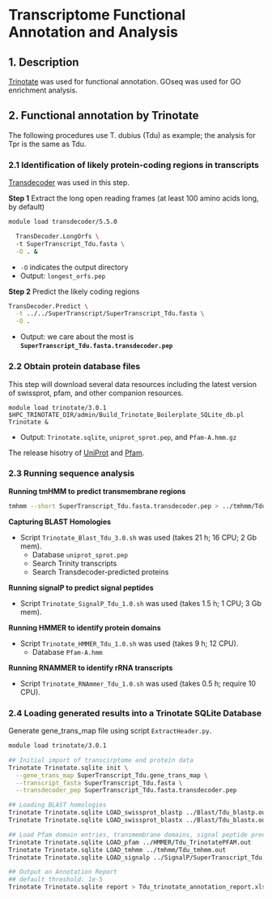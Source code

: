 # Transcriptome Functional Annotation and Analysis
## 1. Description
[Trinotate](https://github.com/Trinotate/Trinotate.github.io/wiki) was used for functional annotation. GOseq was used for GO enrichment analysis.

## 2. Functional annotation by Trinotate
The following procedures use T. dubius (Tdu) as example; the analysis for Tpr is the same as Tdu.
### 2.1 Identification of likely protein-coding regions in transcripts
[Transdecoder](https://github.com/TransDecoder/TransDecoder/wiki) was used in this step.

**Step 1** Extract the long open reading frames (at least 100 amino acids long, by default)
  ```bash
  module load transdecoder/5.5.0
  
    TransDecoder.LongOrfs \ 
    -t SuperTranscript_Tdu.fasta \
    -O . &
  ```
  
  - `-O` indicates the output directory
  - Output: `longest_orfs.pep`

**Step 2** Predict the likely coding regions
```bash
TransDecoder.Predict \
  -t ../../SuperTranscript/SuperTranscript_Tdu.fasta \
  -O .
```

  - Output: we care about the most is **`SuperTranscript_Tdu.fasta.transdecoder.pep`**

### 2.2 Obtain protein database files
This step will download several data resources including the latest version of swissprot, pfam, and other companion resources.
```
module load trinotate/3.0.1
$HPC_TRINOTATE_DIR/admin/Build_Trinotate_Boilerplate_SQLite_db.pl  Trinotate &
```
  - Output: `Trinotate.sqlite`, `uniprot_sprot.pep`, and `Pfam-A.hmm.gz`

The release hisotry of [UniProt](ftp://ftp.uniprot.org/pub/databases/uniprot/previous_releases) and [Pfam](ftp://ftp.ebi.ac.uk/pub/databases/Pfam/releases/).

### 2.3 Running sequence analysis
**Running tmHMM to predict transmembrane regions**
```bash
tmhmm --short SuperTranscript_Tdu.fasta.transdecoder.pep > ../tmhmm/Tdu_tmhmm.out
```

**Capturing BLAST Homologies**
  - Script `Trinotate_Blast_Tdu_3.0.sh` was used (takes 21 h; 16 CPU; 2 Gb mem).
    - Database `uniprot_sprot.pep`
    - Search Trinity transcripts
    - Search Transdecoder-predicted proteins

**Running signalP to predict signal peptides**
  - Script `Trinotate_SignalP_Tdu_1.0.sh` was used (takes 1.5 h; 1 CPU; 3 Gb mem).

**Running HMMER to identify protein domains**
  - Script `Trinotate_HMMER_Tdu_1.0.sh` was used (takes 9 h; 12 CPU).
    - Database `Pfam-A.hmm`

**Running RNAMMER to identify rRNA transcripts**
  - Script `Trinotate_RNAmmer_Tdu_1.0.sh` was used (takes 0.5 h; require 10 CPU).

### 2.4 Loading generated results into a Trinotate SQLite Database
Generate gene_trans_map file using script `ExtractHeader.py`.

```bash
module load trinotate/3.0.1

## Initial import of transcirptome and protein data
Trinotate Trinotate.sqlite init \
  --gene_trans_map SuperTranscript_Tdu.gene_trans_map \
  --transcript_fasta SuperTranscript_Tdu.fasta \
  --transdecoder_pep SuperTranscript_Tdu.fasta.transdecoder.pep

## Loading BLAST homologies
Trinotate Trinotate.sqlite LOAD_swissprot_blastp ../Blast/Tdu_blastp.outfmt6
Trinotate Trinotate.sqlite LOAD_swissprot_blastx ../Blast/Tdu_blastx.outfmt6

## Load Pfam domain entries, transmembrane domains, signal peptide predictions
Trinotate Trinotate.sqlite LOAD_pfam ../HMMER/Tdu_TrinotatePFAM.out
Trinotate Trinotate.sqlite LOAD_tmhmm ../tmhmm/Tdu_tmhmm.out
Trinotate Trinotate.sqlite LOAD_signalp ../SignalP/SuperTranscript_Tdu.fasta.transdecoder_summary.signalp5

## Output an Annotation Report
## default threshold: 1e-5
Trinotate Trinotate.sqlite report > Tdu_trinotate_annotation_report.xls
```


